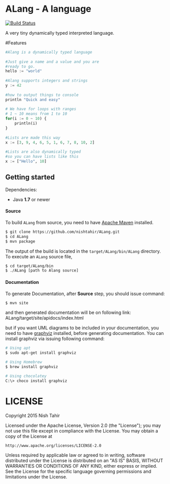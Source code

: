 ALang - A language
===================

[![Build Status](https://travis-ci.org/nishtahir/ALang.svg?branch=master)](https://travis-ci.org/nishtahir/ALang)

A very tiny dynamically typed interpreted language.

#Features
~~~ python
#Alang is a dynamically typed language
    
#Just give a name and a value and you are
#ready to go.
hello := "world"
    
#Alang supports integers and strings
y := 42
    
#how to output things to console
println "Quick and easy"
    
# We have for loops with ranges
# 1 ~ 10 means from 1 to 10
for(i := 0 ~ 10) {
    println(i)
}
    
#Lists are made this way
x := [3, 9, 4, 6, 5, 1, 6, 7, 8, 10, 2]
    
#Lists are also dynamically typed
#so you can have lists like this
x := ["Hello", 10]
~~~

Getting started
---------------

Dependencies:

* Java **1.7** or newer

#### Source

To build `ALang` from source, you need to have [Apache Maven](https://maven.apache.org) installed.

~~~ sh
$ git clone https://github.com/nishtahir/ALang.git
$ cd ALang
$ mvn package
~~~

The output of the build is located in the `target/ALang/bin/ALang` directory. To execute an `ALang` source file,
~~~ sh
$ cd target/ALang/bin
$ ./ALang [path to Alang source]
~~~

#### Documentation
To generate Documentation, after **Source** step, you should issue command: 
~~~ sh
$ mvn site
~~~
and then generated documentation will be on following link: ALang/target/site/apidocs/index.html

but if you want UML diagrams to be included in your documentation, you need to have [graphviz](http://www.graphviz.org/) installed, before generating documentation. You can install graphviz via issuing following command: 

~~~ sh 
# Using apt
$ sudo apt-get install graphviz

# Using Homebrew
$ brew install graphviz

# Using chocolatey
C:\> choco install graphviz
~~~


LICENSE
=======

Copyright 2015 Nish Tahir

Licensed under the Apache License, Version 2.0 (the "License");
you may not use this file except in compliance with the License.
You may obtain a copy of the License at

    http://www.apache.org/licenses/LICENSE-2.0

Unless required by applicable law or agreed to in writing, software
distributed under the License is distributed on an "AS IS" BASIS,
WITHOUT WARRANTIES OR CONDITIONS OF ANY KIND, either express or implied.
See the License for the specific language governing permissions and
limitations under the License.
